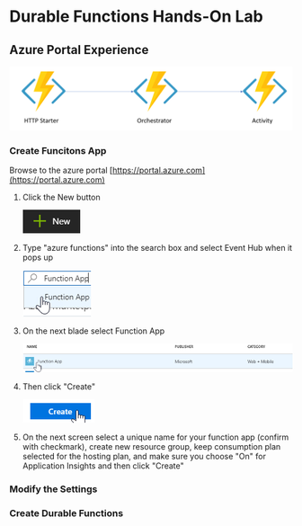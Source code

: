 # Durable Functions Hands-On Lab

## Azure Portal Experience

![Architecture Diagram](images/architecture.png "Architecture Diagram")

### Create Funcitons App

 Browse to the azure portal [https://portal.azure.com](https://portal.azure.com)
1. Click the New button

    ![New Button](images/new_button.png "New Button")

1. Type "azure functions" into the search box and select Event Hub when it pops up

    ![Function App](images/function_search.png "Function App")

1. On the next blade select Function App

    ![Function App](images/function.png "Function App")

1. Then click "Create"

    ![Create](images/create.png "Create")

1. On the next screen select a unique name for your function app (confirm with checkmark), create new resource group, keep consumption plan selected for the hosting plan, and make sure you choose "On" for Application Insights and then click "Create"

### Modify the Settings

### Create Durable Functions
